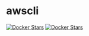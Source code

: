 # awscli

[![Docker Stars](https://img.shields.io/docker/automated/illagrenan/awscli.svg)](https://hub.docker.com/r/illagrenan/awscli/)
[![Docker Stars](https://img.shields.io/docker/build/illagrenan/awscli.svg)](https://hub.docker.com/r/illagrenan/awscli/)

